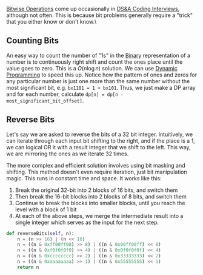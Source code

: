 
[Bitwise Operations](../../Software%20Engineering/Bitwise%20Operations.md) come up occasionally in [DS&A Coding Interviews](../DS&A%20Coding%20Interviews.md), although not often. This is because bit problems generally require a "trick" that you either know or don't know.\


## Counting Bits

An easy way to count the number of "1s" in the [Binary](../../Electrical%20Engineering/Digital/Binary.md) representation of a number is to continuously right shift and count the ones place until the value goes to zero. This is a $O(n\log{n})$ solution. We can use [Dynamic Programming](../Algorithms/Dynamic%20Programming.md) to speed this up. Notice how the pattern of ones and zeros for any particular number is just one more than the same number without the most significant bit, e.g. `bx1101 = 1 + bx101`. Thus, we just make a DP array and for each number, calculate `dp[n] = dp[n - most_significant_bit_offset]`.

## Reverse Bits

Let's say we are asked to reverse the bits of a 32 bit integer. Intuitively, we can iterate through each input bit shifting to the right, and if the place is a 1, we can logical OR it with a result integer that we shift to the left. This way, we are mirroring the ones as we iterate 32 times.

The more complex and efficient solution involves using bit masking and shifting. This method doesn't even require iteration, just bit manipulation magic. This runs in constant time and space. It works like this:
1. Break the original 32-bit into 2 blocks of 16 bits, and switch them
2. Then break the 16-bit blocks into 2 blocks of 8 bits, and switch them
3. Continue to break the blocks into smaller blocks, until you reach the level with a block of 1 bit
4. At each of the above steps, we merge the intermediate result into a single integer which serves as the input for the next step.

```python
def reverseBits(self, n):
	n = (n >> 16) | (n << 16)
	n = ((n & 0xff00ff00) >> 8) | ((n & 0x00ff00ff) << 8)
	n = ((n & 0xf0f0f0f0) >> 4) | ((n & 0x0f0f0f0f) << 4)
	n = ((n & 0xcccccccc) >> 2) | ((n & 0x33333333) << 2)
	n = ((n & 0xaaaaaaaa) >> 1) | ((n & 0x55555555) << 1)
	return n
```